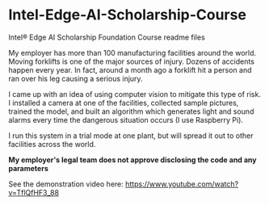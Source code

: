 # Intel-Edge-AI-Scholarship-Course
Intel® Edge AI Scholarship Foundation Course readme files

My employer has more than 100 manufacturing facilities around the world. Moving forklifts is one of the major sources of injury. Dozens of accidents happen every year. In fact, around a month ago a forklift hit a person and ran over his leg causing a serious injury. 

I came up with an idea of using computer vision to mitigate this type of risk. I installed a camera at one of the facilities, collected sample pictures, trained the model, and built an algorithm which generates light and sound alarms every time the dangerous situation occurs (I use Raspberry Pi). 

I run this system in a trial mode at one plant, but will spread it out to other facilities across the world. 

**My employer's legal team does not approve disclosing the code and any parameters**

See the demonstration video here: https://www.youtube.com/watch?v=TflQfHF3_88
